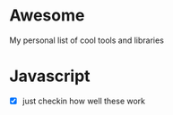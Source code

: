 # Awesome

My personal list of cool tools and libraries

# Javascript
- [X] just checkin how well these work
